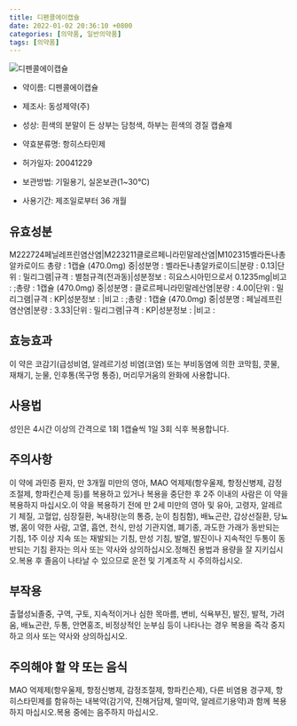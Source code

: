 ```yaml
---
title: 디펜콜에이캡슐
date: 2022-01-02 20:36:10 +0800
categories: [의약품, 일반의약품]
tags: [의약품]
---
```

![디펜콜에이캡슐](https://nedrug.mfds.go.kr/pbp/cmn/itemImageDownload/148189193209300021)

- 약이름: 디펜콜에이캡슐
- 제조사: 동성제약(주)
- 성상: 흰색의 분말이 든 상부는 담청색, 하부는 흰색의 경질 캡슐제

- 약효분류명: 항히스타민제
- 허가일자: 20041229
- 보관방법: 기밀용기, 실온보관(1~30℃)
- 사용기간: 제조일로부터 36 개월
## 유효성분
M222724페닐레프린염산염|M223211클로르페니라민말레산염|M102315벨라돈나총알카로이드
총량 : 1캡슐 (470.0mg) 중|성분명 : 벨라돈나총알카로이드|분량 : 0.13|단위 : 밀리그램|규격 : 별첨규격(전과동)|성분정보 : 히요스시아민으로서 0.1235mg|비고 : ;총량 : 1캡슐 (470.0mg) 중|성분명 : 클로르페니라민말레산염|분량 : 4.00|단위 : 밀리그램|규격 : KP|성분정보 : |비고 : ;총량 : 1캡슐 (470.0mg) 중|성분명 : 페닐레프린염산염|분량 : 3.33|단위 : 밀리그램|규격 : KP|성분정보 : |비고 :
## 효능효과
이 약은 코감기(급성비염, 알레르기성 비염(코염) 또는 부비동염에 의한 코막힘, 콧물, 재채기, 눈물, 인후통(목구멍 통증), 머리무거움의 완화에 사용합니다.
## 사용법
성인은 4시간 이상의 간격으로 1회 1캡슐씩 1일 3회 식후 복용합니다.
## 주의사항
이 약에 과민증 환자, 만 3개월 미만의 영아, MAO 억제제(항우울제, 항정신병제, 감정조절제, 항파킨슨제 등)를 복용하고 있거나 복용을 중단한 후 2주 이내의 사람은 이 약을 복용하지 마십시오.이 약을 복용하기 전에 만 2세 미만의 영아 및 유아, 고령자, 알레르기 체질, 고혈압, 심장질환, 녹내장(눈의 통증, 눈이 침침함), 배뇨곤란, 갑상선질환, 당뇨병, 몸이 약한 사람, 고열, 흡연, 천식, 만성 기관지염, 폐기종, 과도한 가래가 동반되는 기침, 1주 이상 지속 또는 재발되는 기침, 만성 기침, 발열, 발진이나 지속적인 두통이 동반되는 기침 환자는 의사 또는 약사와 상의하십시오.정해진 용법과 용량을 잘 지키십시오.복용 후 졸음이 나타날 수 있으므로 운전 및 기계조작 시 주의하십시오.
## 부작용
출혈성뇌졸중, 구역, 구토, 지속적이거나 심한 목마름, 변비, 식욕부진, 발진, 발적, 가려움, 배뇨곤란, 두통, 안면홍조, 비정상적인 눈부심 등이 나타나는 경우 복용을 즉각 중지하고 의사 또는 약사와 상의하십시오.
## 주의해야 할 약 또는 음식
MAO 억제제(항우울제, 항정신병제, 감정조절제, 항파킨슨제), 다른 비염용 경구제, 항히스타민제를 함유하는 내복약(감기약, 진해거담제, 멀미약, 알레르기용약)과 함께 복용하지 마십시오.복용 중에는 음주하지 마십시오.
